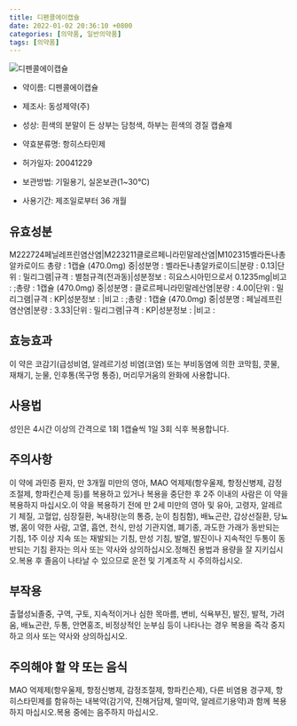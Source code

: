 ```yaml
---
title: 디펜콜에이캡슐
date: 2022-01-02 20:36:10 +0800
categories: [의약품, 일반의약품]
tags: [의약품]
---
```

![디펜콜에이캡슐](https://nedrug.mfds.go.kr/pbp/cmn/itemImageDownload/148189193209300021)

- 약이름: 디펜콜에이캡슐
- 제조사: 동성제약(주)
- 성상: 흰색의 분말이 든 상부는 담청색, 하부는 흰색의 경질 캡슐제

- 약효분류명: 항히스타민제
- 허가일자: 20041229
- 보관방법: 기밀용기, 실온보관(1~30℃)
- 사용기간: 제조일로부터 36 개월
## 유효성분
M222724페닐레프린염산염|M223211클로르페니라민말레산염|M102315벨라돈나총알카로이드
총량 : 1캡슐 (470.0mg) 중|성분명 : 벨라돈나총알카로이드|분량 : 0.13|단위 : 밀리그램|규격 : 별첨규격(전과동)|성분정보 : 히요스시아민으로서 0.1235mg|비고 : ;총량 : 1캡슐 (470.0mg) 중|성분명 : 클로르페니라민말레산염|분량 : 4.00|단위 : 밀리그램|규격 : KP|성분정보 : |비고 : ;총량 : 1캡슐 (470.0mg) 중|성분명 : 페닐레프린염산염|분량 : 3.33|단위 : 밀리그램|규격 : KP|성분정보 : |비고 :
## 효능효과
이 약은 코감기(급성비염, 알레르기성 비염(코염) 또는 부비동염에 의한 코막힘, 콧물, 재채기, 눈물, 인후통(목구멍 통증), 머리무거움의 완화에 사용합니다.
## 사용법
성인은 4시간 이상의 간격으로 1회 1캡슐씩 1일 3회 식후 복용합니다.
## 주의사항
이 약에 과민증 환자, 만 3개월 미만의 영아, MAO 억제제(항우울제, 항정신병제, 감정조절제, 항파킨슨제 등)를 복용하고 있거나 복용을 중단한 후 2주 이내의 사람은 이 약을 복용하지 마십시오.이 약을 복용하기 전에 만 2세 미만의 영아 및 유아, 고령자, 알레르기 체질, 고혈압, 심장질환, 녹내장(눈의 통증, 눈이 침침함), 배뇨곤란, 갑상선질환, 당뇨병, 몸이 약한 사람, 고열, 흡연, 천식, 만성 기관지염, 폐기종, 과도한 가래가 동반되는 기침, 1주 이상 지속 또는 재발되는 기침, 만성 기침, 발열, 발진이나 지속적인 두통이 동반되는 기침 환자는 의사 또는 약사와 상의하십시오.정해진 용법과 용량을 잘 지키십시오.복용 후 졸음이 나타날 수 있으므로 운전 및 기계조작 시 주의하십시오.
## 부작용
출혈성뇌졸중, 구역, 구토, 지속적이거나 심한 목마름, 변비, 식욕부진, 발진, 발적, 가려움, 배뇨곤란, 두통, 안면홍조, 비정상적인 눈부심 등이 나타나는 경우 복용을 즉각 중지하고 의사 또는 약사와 상의하십시오.
## 주의해야 할 약 또는 음식
MAO 억제제(항우울제, 항정신병제, 감정조절제, 항파킨슨제), 다른 비염용 경구제, 항히스타민제를 함유하는 내복약(감기약, 진해거담제, 멀미약, 알레르기용약)과 함께 복용하지 마십시오.복용 중에는 음주하지 마십시오.
